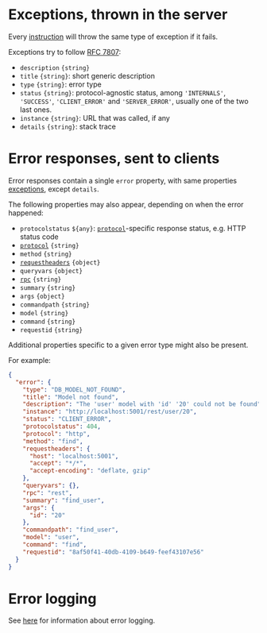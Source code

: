 # Exceptions, thrown in the server

Every [instruction](usage.md#instructions) will throw the same type of
exception if it fails.

Exceptions try to follow [RFC 7807](https://tools.ietf.org/rfc/rfc7807.txt):
  - `description` `{string}`
  - `title` `{string}`: short generic description
  - `type` `{string}`: error type
  - `status` `{string}`: protocol-agnostic status, among `'INTERNALS'`,
    `'SUCCESS'`, `'CLIENT_ERROR'` and `'SERVER_ERROR'`, usually one of the
    two last ones.
  - `instance` `{string}`: URL that was called, if any
  - `details` `{string}`: stack trace

# Error responses, sent to clients

Error responses contain a single `error` property, with same properties
[exceptions](#exceptions), except `details`.

The following properties may also appear, depending on when the error happened:
  - `protocolstatus` `${any}`: [`protocol`](protocols.md)-specific response
    status, e.g. HTTP status code
  - [`protocol`](protocols.md) `{string}`
  - `method` `{string}`
  - [`requestheaders`](protocols.md#headers-and-method) `{object}`
  - `queryvars` `{object}`
  - [`rpc`](rpc.md) `{string}`
  - `summary` `{string}`
  - `args` `{object}`
  - `commandpath` `{string}`
  - `model` `{string}`
  - `command` `{string}`
  - `requestid` `{string}`

Additional properties specific to a given error type might also be present.

For example:

```json
{
  "error": {
    "type": "DB_MODEL_NOT_FOUND",
    "title": "Model not found",
    "description": "The 'user' model with 'id' '20' could not be found",
    "instance": "http://localhost:5001/rest/user/20",
    "status": "CLIENT_ERROR",
    "protocolstatus": 404,
    "protocol": "http",
    "method": "find",
    "requestheaders": {
      "host": "localhost:5001",
      "accept": "*/*",
      "accept-encoding": "deflate, gzip"
    },
    "queryvars": {},
    "rpc": "rest",
    "summary": "find_user",
    "args": {
      "id": "20"
    },
    "commandpath": "find_user",
    "model": "user",
    "command": "find",
    "requestid": "8af50f41-40db-4109-b649-feef43107e56"
  }
}
```

# Error logging

See [here](events.md#error-information) for information about error logging.
